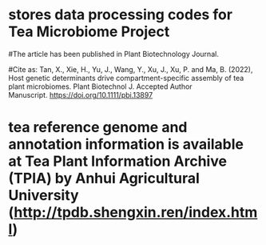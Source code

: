 
# stores data processing codes for Tea Microbiome Project

#The article has been published in Plant Biotechnology Journal. 

#Cite as: Tan, X., Xie, H., Yu, J., Wang, Y., Xu, J., Xu, P. and Ma, B. (2022), Host genetic determinants drive compartment-specific assembly of tea plant microbiomes. Plant Biotechnol J. Accepted Author Manuscript. https://doi.org/10.1111/pbi.13897




# tea reference genome and annotation information is available at Tea Plant Information Archive (TPIA) by Anhui Agricultural University (http://tpdb.shengxin.ren/index.html)
